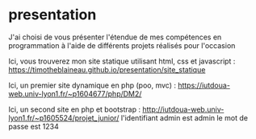 # presentation
J'ai choisi de vous présenter l'étendue de mes compétences en programmation à l'aide de différents projets réalisés pour l'occasion

Ici, vous trouverez mon site statique utilisant html, css et javascript :
https://timotheblaineau.github.io/presentation/site_statique

Ici, un premier site dynamique en php (poo, mvc) :
https://iutdoua-web.univ-lyon1.fr/~p1604677/php/DM2/

Ici, un second site en php et bootstrap :
http://iutdoua-web.univ-lyon1.fr/~p1605524/projet_junior/
l'identifiant admin est admin
le mot de passe est 1234

